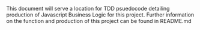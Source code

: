 This document will serve a location for TDD psuedocode detailing production of Javascript Business Logic for this project. Further information on the function and production of this project can be found in README.md